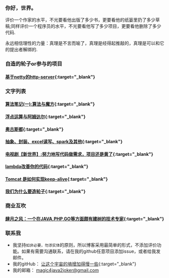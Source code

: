### 你好，世界。


评价一个作家的水平，不光要看他出版了多少书，更要看他的纸篓里扔了多少草稿;同样评价一个程序员的水平，不光要看他写了多少项目，更要看他删除了多少代码.

永远相信理性的力量：真理是不言而喻了，真理是经得起推敲的，真理是可以和它的提出者解绑的.





### 自造的轮子or参与的项目

####  [基于netty的http-server](https://github.com/rongjoker/quarantineJ){:target="_blank"}

### 文字列表


####  [算法笔记(一):算法与魔方](blog/2021/algorithem01.md){:target="_blank"}
####  [浮点运算与阿姆达尔](blog/nine/nine.md){:target="_blank"}
####  [奥古斯都](blog/8of12in2020/8of12in2020.md){:target="_blank"}
####  [抽象、封装、excel读写、spark及其他](blog/3of12in2020/3of12in2020.md){:target="_blank"}
####  [电视剧【新世界】:努力地写代码做需求，项目还是黄了](blog/reviewofnewworld/reviewofnewworld.md){:target="_blank"}
####  [lambda改善你的代码](blog/travelwithlambda/travelwithlambda.md){:target="_blank"}
####  [Tomcat 是如何实现keep-alive](blog/tomcat2keepalive/tomcat2keepalive.md){:target="_blank"}
####  [我们为什么要造轮子](blog/whywemakecycle/whywemakecycle.md){:target="_blank"}








### 商业互吹
####  [肆月之风：一个在JAVA,PHP,GO等方面颇有建树的技术专家](https://acme.top/){:target="_blank"} 

### 联系我
- 我坚持`如非必要，勿添实体`的原则，所以博客采用最简单的形式，不添加评价功能。如果有需要沟通联系，请在我的github任意项目添加issue，或者给我发邮件。
- 我的gitHub： [让这个宇宙的墒增加得慢一些](https://github.com/rongjoker){:target="_blank"}
- 我的邮箱： <magic4java2joker@gmail.com>